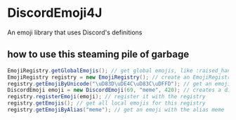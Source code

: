# DiscordEmoji4J
An emoji library that uses Discord's definitions

## how to use this steaming pile of garbage
```java
EmojiRegistry.getGlobalEmojis(); // get global emojis, like :raised_hands:
EmojiRegistry registry = new EmojiRegistry(); // create an EmojiRegistry
registry.getEmojiByUnicode("\uD83D\uDE4C\uD83C\uDFFD"); // get an emoji from its unicode form
DiscordEmoji emoji = new DiscordEmoji(69, "meme", 420); // creates a discord emoji with the id 69, alias meme, and guild id 420
registry.registerEmoji(emoji); // register it with the registry
registry.getEmojis(); // get all local emojis for this registry
registry.getEmojiByAlias("meme"); // get an emoji with the alias meme
```
